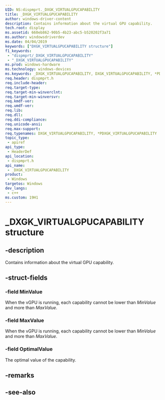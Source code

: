 ```yaml
---
UID: NS:dispmprt._DXGK_VIRTUALGPUCAPABILITY
title: _DXGK_VIRTUALGPUCAPABILITY
author: windows-driver-content
description: Contains information about the virtual GPU capability.
tech.root: display
ms.assetid: 660eb862-90b5-4b23-abc5-b520202f3a71
ms.author: windowsdriverdev
ms.date: 04/04/2019 
keywords: ["DXGK_VIRTUALGPUCAPABILITY structure"]
f1_keywords:
 - "dispmprt/_DXGK_VIRTUALGPUCAPABILITY"
 - "_DXGK_VIRTUALGPUCAPABILITY"
ms.prod: windows-hardware
ms.technology: windows-devices
ms.keywords: _DXGK_VIRTUALGPUCAPABILITY, DXGK_VIRTUALGPUCAPABILITY, *PDXGK_VIRTUALGPUCAPABILITY, 
req.header: dispmprt.h
req.include-header:
req.target-type:
req.target-min-winverclnt:
req.target-min-winversvr:
req.kmdf-ver:
req.umdf-ver:
req.lib:
req.dll:
req.ddi-compliance:
req.unicode-ansi:
req.max-support:
req.typenames: DXGK_VIRTUALGPUCAPABILITY, *PDXGK_VIRTUALGPUCAPABILITY
topic_type: 
 - apiref
api_type: 
 - HeaderDef
api_location: 
 - dispmprt.h
api_name: 
 - _DXGK_VIRTUALGPUCAPABILITY
product: 
 - Windows
targetos: Windows
dev_langs:
 - c++
ms.custom: 19H1
---
```


# _DXGK_VIRTUALGPUCAPABILITY structure

## -description

Contains information about the virtual GPU capability.

## -struct-fields

### -field MinValue

When the vGPU is running, each capability cannot be lower than *MinValue* and more than *MaxValue*.

### -field MaxValue

When the vGPU is running, each capability cannot be lower than *MinValue* and more than *MaxValue*.

### -field OptimalValue
 
The optimal value of the capability.

## -remarks

## -see-also

